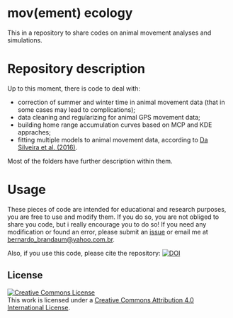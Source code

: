 # mov(ement) ecology

This in a repository to share codes on animal movement analyses and simulations. 

# Repository description

Up to this moment, there is code to deal with:
- correction of summer and winter time in animal movement data (that in some cases may lead to complications);
- data cleaning and regularizing for animal GPS movement data;
- building home range accumulation curves based on MCP and KDE appraches;
- fitting multiple models to animal movement data, according to [Da Silveira et al. (2016)](http://journals.plos.org/plosone/article?id=10.1371%2Fjournal.pone.0156688).

Most of the folders have further description within them.

# Usage

These pieces of code are intended for educational and research purposes, you are free to use and modify them. If you do so, you are not obliged to share you code, but i really encourage you to do so!
If you need any modification or found an error, please submit an [issue](https://github.com/bniebuhr/movecology/issues/new) or email me at bernardo_brandaum@yahoo.com.br.

Also, if you use this code, please cite the repository: 
[![DOI](https://zenodo.org/badge/26168984.svg)](https://zenodo.org/badge/latestdoi/26168984)

## License 

<a rel="license" href="http://creativecommons.org/licenses/by/4.0/"><img alt="Creative Commons License" style="border-width:0" src="https://i.creativecommons.org/l/by/4.0/88x31.png" /></a><br />This work is licensed under a <a rel="license" href="http://creativecommons.org/licenses/by/4.0/">Creative Commons Attribution 4.0 International License</a>.
